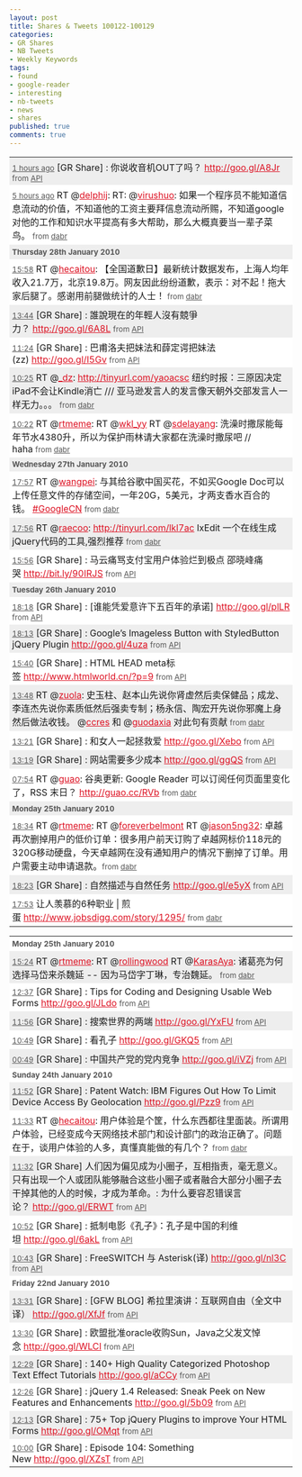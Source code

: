 ```yaml
---
layout: post
title: Shares & Tweets 100122-100129
categories:
- GR Shares
- NB Tweets
- Weekly Keywords
tags:
- found
- google-reader
- interesting
- nb-tweets
- news
- shares
published: true
comments: true
---
```

<p><table style="border-collapse: collapse;" border="0">
<tbody>
<tr>
<td style="vertical-align: top; background-image: initial; background-attachment: initial; background-origin: initial; background-clip: initial; background-color: #eeeeee; background-position: initial initial; background-repeat: initial initial; padding: 0.3em;"><small style="color: #555555;"><a style="color: #555555;" href="status/8354125378">1 hours ago</a></small>
[GR Share] : 你说收音机OUT了吗？ <a style="color: #dd1122;" href="http://goo.gl/A8Jr" target="_blank">http://goo.gl/A8Jr</a> <small style="color: #555555;">from <a style="color: #555555;" rel="nofollow" href="http://apiwiki.twitter.com/">API</a></small></td>
</tr>
<tr>
<td style="vertical-align: top; background-image: initial; background-attachment: initial; background-origin: initial; background-clip: initial; background-color: #ffffff; background-position: initial initial; background-repeat: initial initial; padding: 0.3em;"><small style="color: #555555;"><a style="color: #555555;" href="status/8345250620">5 hours ago</a></small>
RT @<a style="color: #dd1122;" href="http://twitter.com/delphij">delphij</a>: RT: @<a style="color: #dd1122;" href="http://twitter.com/virushuo">virushuo</a>: 如果一个程序员不能知道信息流动的价值，不知道他的工资主要拜信息流动所赐，不知道google对他的工作和知识水平提高有多大帮助，那么大概真要当一辈子菜鸟。 <small style="color: #555555;">from <a style="color: #555555;" rel="nofollow" href="http://dabr.co.uk">dabr</a></small></td>
</tr>
<tr>
<td style="vertical-align: top; background-image: initial; background-attachment: initial; background-origin: initial; background-clip: initial; background-color: #eeeeee; background-position: initial initial; background-repeat: initial initial; padding: 0.3em;" colspan="2"><small style="color: #555555;"><strong>Thursday 28th January 2010</strong></small></td>
</tr>
<tr>
<td style="vertical-align: top; background-image: initial; background-attachment: initial; background-origin: initial; background-clip: initial; background-color: #ffffff; background-position: initial initial; background-repeat: initial initial; padding: 0.3em;"><small style="color: #555555;"><a style="color: #555555;" href="status/8314938804">15:58</a></small>
RT @<a style="color: #dd1122;" href="http://twitter.com/hecaitou">hecaitou</a>: 【全国道歉日】最新统计数据发布，上海人均年收入21.7万，北京19.8万。网友因此纷纷道歉，表示：对不起！拖大家后腿了。感谢用前腿做统计的人士！ <small style="color: #555555;">from <a style="color: #555555;" rel="nofollow" href="http://dabr.co.uk">dabr</a></small></td>
</tr>
<tr>
<td style="vertical-align: top; background-image: initial; background-attachment: initial; background-origin: initial; background-clip: initial; background-color: #eeeeee; background-position: initial initial; background-repeat: initial initial; padding: 0.3em;"><small style="color: #555555;"><a style="color: #555555;" href="status/8311749122">13:44</a></small>
[GR Share] : 誰說現在的年輕人沒有競爭力？ <a style="color: #dd1122;" href="http://goo.gl/6A8L" target="_blank">http://goo.gl/6A8L</a> <small style="color: #555555;">from <a style="color: #555555;" rel="nofollow" href="http://apiwiki.twitter.com/">API</a></small></td>
</tr>
<tr>
<td style="vertical-align: top; background-image: initial; background-attachment: initial; background-origin: initial; background-clip: initial; background-color: #ffffff; background-position: initial initial; background-repeat: initial initial; padding: 0.3em;"><small style="color: #555555;"><a style="color: #555555;" href="status/8307439912">11:24</a></small>
[GR Share] : 巴甫洛夫把妹法和薛定谔把妹法(zz) <a style="color: #dd1122;" href="http://goo.gl/I5Gv" target="_blank">http://goo.gl/I5Gv</a> <small style="color: #555555;">from <a style="color: #555555;" rel="nofollow" href="http://apiwiki.twitter.com/">API</a></small></td>
</tr>
<tr>
<td style="vertical-align: top; background-image: initial; background-attachment: initial; background-origin: initial; background-clip: initial; background-color: #eeeeee; background-position: initial initial; background-repeat: initial initial; padding: 0.3em;"><small style="color: #555555;"><a style="color: #555555;" href="status/8305462724">10:25</a></small>
RT @<a style="color: #dd1122;" href="http://twitter.com/_dz">_dz</a>: <a style="color: #dd1122;" href="http://tinyurl.com/yaoacsc" target="_blank">http://tinyurl.com/yaoacsc</a> 纽约时报：三原因决定iPad不会让Kindle消亡 /// 亚马逊发言人的发言像天朝外交部发言人一样无力。。。 <small style="color: #555555;">from <a style="color: #555555;" rel="nofollow" href="http://dabr.co.uk">dabr</a></small></td>
</tr>
<tr>
<td style="vertical-align: top; background-image: initial; background-attachment: initial; background-origin: initial; background-clip: initial; background-color: #ffffff; background-position: initial initial; background-repeat: initial initial; padding: 0.3em;"><small style="color: #555555;"><a style="color: #555555;" href="status/8305382654">10:22</a></small>
RT @<a style="color: #dd1122;" href="http://twitter.com/rtmeme">rtmeme</a>: RT @<a style="color: #dd1122;" href="http://twitter.com/wkl_yy">wkl_yy</a> RT @<a style="color: #dd1122;" href="http://twitter.com/sdelayang">sdelayang</a>: 洗澡时撒尿能每年节水4380升，所以为保护雨林请大家都在洗澡时撒尿吧 // haha <small style="color: #555555;">from <a style="color: #555555;" rel="nofollow" href="http://dabr.co.uk">dabr</a></small></td>
</tr>
<tr>
<td style="vertical-align: top; background-image: initial; background-attachment: initial; background-origin: initial; background-clip: initial; background-color: #eeeeee; background-position: initial initial; background-repeat: initial initial; padding: 0.3em;" colspan="2"><small style="color: #555555;"><strong>Wednesday 27th January 2010</strong></small></td>
</tr>
<tr>
<td style="vertical-align: top; background-image: initial; background-attachment: initial; background-origin: initial; background-clip: initial; background-color: #ffffff; background-position: initial initial; background-repeat: initial initial; padding: 0.3em;"><small style="color: #555555;"><a style="color: #555555;" href="status/8273671152">17:57</a></small>
RT @<a style="color: #dd1122;" href="http://twitter.com/wangpei">wangpei</a>: 与其给谷歌中国买花，不如买Google Doc可以上传任意文件的存储空间，一年20G，5美元，才两支香水百合的钱。 <a style="color: #dd1122;" href="hash/GoogleCN">#GoogleCN</a> <small style="color: #555555;">from <a style="color: #555555;" rel="nofollow" href="http://dabr.co.uk">dabr</a></small></td>
</tr>
<tr>
<td style="vertical-align: top; background-image: initial; background-attachment: initial; background-origin: initial; background-clip: initial; background-color: #eeeeee; background-position: initial initial; background-repeat: initial initial; padding: 0.3em;"><small style="color: #555555;"><a style="color: #555555;" href="status/8273646006">17:56</a></small>
RT @<a style="color: #dd1122;" href="http://twitter.com/raecoo">raecoo</a>: <a style="color: #dd1122;" href="http://tinyurl.com/lkl7ac" target="_blank">http://tinyurl.com/lkl7ac</a> IxEdit 一个在线生成jQuery代码的工具,强烈推荐 <small style="color: #555555;">from <a style="color: #555555;" rel="nofollow" href="http://dabr.co.uk">dabr</a></small></td>
</tr>
<tr>
<td style="vertical-align: top; background-image: initial; background-attachment: initial; background-origin: initial; background-clip: initial; background-color: #ffffff; background-position: initial initial; background-repeat: initial initial; padding: 0.3em;"><small style="color: #555555;"><a style="color: #555555;" href="status/8271421505">15:56</a></small>
[GR Share] : 马云痛骂支付宝用户体验烂到极点 邵晓峰痛哭 <a style="color: #dd1122;" href="http://bit.ly/90IRJS" target="_blank">http://bit.ly/90IRJS</a> <small style="color: #555555;">from <a style="color: #555555;" rel="nofollow" href="http://apiwiki.twitter.com/">API</a></small></td>
</tr>
<tr>
<td style="vertical-align: top; background-image: initial; background-attachment: initial; background-origin: initial; background-clip: initial; background-color: #eeeeee; background-position: initial initial; background-repeat: initial initial; padding: 0.3em;" colspan="2"><small style="color: #555555;"><strong>Tuesday 26th January 2010</strong></small></td>
</tr>
<tr>
<td style="vertical-align: top; background-image: initial; background-attachment: initial; background-origin: initial; background-clip: initial; background-color: #ffffff; background-position: initial initial; background-repeat: initial initial; padding: 0.3em;"><small style="color: #555555;"><a style="color: #555555;" href="status/8230351801">18:18</a></small>
[GR Share] : [谁能凭爱意许下五百年的承诺] <a style="color: #dd1122;" href="http://goo.gl/plLR" target="_blank">http://goo.gl/plLR</a> <small style="color: #555555;">from <a style="color: #555555;" rel="nofollow" href="http://apiwiki.twitter.com/">API</a></small></td>
</tr>
<tr>
<td style="vertical-align: top; background-image: initial; background-attachment: initial; background-origin: initial; background-clip: initial; background-color: #eeeeee; background-position: initial initial; background-repeat: initial initial; padding: 0.3em;"><small style="color: #555555;"><a style="color: #555555;" href="status/8230259431">18:13</a></small>
[GR Share] : Google’s Imageless Button with StyledButton jQuery Plugin <a style="color: #dd1122;" href="http://goo.gl/4uza" target="_blank">http://goo.gl/4uza</a> <small style="color: #555555;">from <a style="color: #555555;" rel="nofollow" href="http://apiwiki.twitter.com/">API</a></small></td>
</tr>
<tr>
<td style="vertical-align: top; background-image: initial; background-attachment: initial; background-origin: initial; background-clip: initial; background-color: #ffffff; background-position: initial initial; background-repeat: initial initial; padding: 0.3em;"><small style="color: #555555;"><a style="color: #555555;" href="status/8227353109">15:40</a></small>
[GR Share] : HTML HEAD meta标签 <a style="color: #dd1122;" href="http://www.htmlworld.cn/?p=9" target="_blank">http://www.htmlworld.cn/?p=9</a> <small style="color: #555555;">from <a style="color: #555555;" rel="nofollow" href="http://apiwiki.twitter.com/">API</a></small></td>
</tr>
<tr>
<td style="vertical-align: top; background-image: initial; background-attachment: initial; background-origin: initial; background-clip: initial; background-color: #eeeeee; background-position: initial initial; background-repeat: initial initial; padding: 0.3em;"><small style="color: #555555;"><a style="color: #555555;" href="status/8224785115">13:48</a></small>
RT @<a style="color: #dd1122;" href="http://twitter.com/zuola">zuola</a>: 史玉柱、赵本山先说你肾虚然后卖保健品；成龙、李连杰先说你素质低然后强卖专制；杨永信、陶宏开先说你邪魔上身然后做法收钱。 @<a style="color: #dd1122;" href="http://twitter.com/ccres">ccres</a> 和 @<a style="color: #dd1122;" href="http://twitter.com/guodaxia">guodaxia</a> 对此句有贡献 <small style="color: #555555;">from <a style="color: #555555;" rel="nofollow" href="http://dabr.co.uk">dabr</a></small></td>
</tr>
<tr>
<td style="vertical-align: top; background-image: initial; background-attachment: initial; background-origin: initial; background-clip: initial; background-color: #ffffff; background-position: initial initial; background-repeat: initial initial; padding: 0.3em;"><small style="color: #555555;"><a style="color: #555555;" href="status/8224026002">13:21</a></small>
[GR Share] : 和女人一起拯救爱 <a style="color: #dd1122;" href="http://goo.gl/Xebo" target="_blank">http://goo.gl/Xebo</a> <small style="color: #555555;">from <a style="color: #555555;" rel="nofollow" href="http://apiwiki.twitter.com/">API</a></small></td>
</tr>
<tr>
<td style="vertical-align: top; background-image: initial; background-attachment: initial; background-origin: initial; background-clip: initial; background-color: #eeeeee; background-position: initial initial; background-repeat: initial initial; padding: 0.3em;"><small style="color: #555555;"><a style="color: #555555;" href="status/8223970368">13:19</a></small>
[GR Share] : 网站需要多少成本 <a style="color: #dd1122;" href="http://goo.gl/ggQS" target="_blank">http://goo.gl/ggQS</a> <small style="color: #555555;">from <a style="color: #555555;" rel="nofollow" href="http://apiwiki.twitter.com/">API</a></small></td>
</tr>
<tr>
<td style="vertical-align: top; background-image: initial; background-attachment: initial; background-origin: initial; background-clip: initial; background-color: #ffffff; background-position: initial initial; background-repeat: initial initial; padding: 0.3em;"><small style="color: #555555;"><a style="color: #555555;" href="status/8212765606">07:54</a></small>
RT @<a style="color: #dd1122;" href="http://twitter.com/guao">guao</a>: 谷奥更新: Google Reader 可以订阅任何页面里变化了，RSS 末日？ <a style="color: #dd1122;" href="http://guao.cc/RVb" target="_blank">http://guao.cc/RVb</a> <small style="color: #555555;">from <a style="color: #555555;" rel="nofollow" href="http://dabr.co.uk">dabr</a></small></td>
</tr>
<tr>
<td style="vertical-align: top; background-image: initial; background-attachment: initial; background-origin: initial; background-clip: initial; background-color: #eeeeee; background-position: initial initial; background-repeat: initial initial; padding: 0.3em;" colspan="2"><small style="color: #555555;"><strong>Monday 25th January 2010</strong></small></td>
</tr>
<tr>
<td style="vertical-align: top; background-image: initial; background-attachment: initial; background-origin: initial; background-clip: initial; background-color: #ffffff; background-position: initial initial; background-repeat: initial initial; padding: 0.3em;"><small style="color: #555555;"><a style="color: #555555;" href="status/8187287377">18:34</a></small>
RT @<a style="color: #dd1122;" href="http://twitter.com/rtmeme">rtmeme</a>: RT @<a style="color: #dd1122;" href="http://twitter.com/foreverbelmont">foreverbelmont</a> RT @<a style="color: #dd1122;" href="http://twitter.com/jason5ng32">jason5ng32</a>: 卓越再次删掉用户的低价订单：很多用户前天订购了卓越网标价118元的320G移动硬盘，今天卓越网在没有通知用户的情况下删掉了订单。用户需要主动申请退款。<small style="color: #555555;">from <a style="color: #555555;" rel="nofollow" href="http://dabr.co.uk">dabr</a></small></td>
</tr>
<tr>
<td style="vertical-align: top; background-image: initial; background-attachment: initial; background-origin: initial; background-clip: initial; background-color: #eeeeee; background-position: initial initial; background-repeat: initial initial; padding: 0.3em;"><small style="color: #555555;"><a style="color: #555555;" href="status/8187075147">18:23</a></small>
[GR Share] : 自然描述与自然任务 <a style="color: #dd1122;" href="http://goo.gl/e5yX" target="_blank">http://goo.gl/e5yX</a> <small style="color: #555555;">from <a style="color: #555555;" rel="nofollow" href="http://apiwiki.twitter.com/">API</a></small></td>
</tr>
<tr>
<td style="vertical-align: top; background-image: initial; background-attachment: initial; background-origin: initial; background-clip: initial; background-color: #ffffff; background-position: initial initial; background-repeat: initial initial; padding: 0.3em;"><small style="color: #555555;"><a style="color: #555555;" href="status/8186485535">17:53</a></small>
让人羡慕的6种职业 | 煎蛋 <a style="color: #dd1122;" href="http://www.jobsdigg.com/story/1295/" target="_blank">http://www.jobsdigg.com/story/1295/</a> <small style="color: #555555;">from <a style="color: #555555;" rel="nofollow" href="http://dabr.co.uk">dabr </a></small></td>
</tr>
</tbody></table>
<table style="border-collapse: collapse;" border="0">
<tbody>
<tr>
<td style="vertical-align: top; background-image: initial; background-attachment: initial; background-origin: initial; background-clip: initial; background-color: #ffffff; background-position: initial initial; background-repeat: initial initial; padding: 0.3em;" colspan="2"><small style="color: #555555;"><strong>Monday 25th January 2010</strong></small></td>
</tr>
<tr>
<td style="vertical-align: top; background-image: initial; background-attachment: initial; background-origin: initial; background-clip: initial; background-color: #eeeeee; background-position: initial initial; background-repeat: initial initial; padding: 0.3em;"><small style="color: #555555;"><a style="color: #555555;" href="status/8183661789">15:24</a></small>
RT @<a style="color: #dd1122;" href="http://twitter.com/rtmeme">rtmeme</a>: RT @<a style="color: #dd1122;" href="http://twitter.com/rollingwood">rollingwood</a> RT @<a style="color: #dd1122;" href="http://twitter.com/KarasAya">KarasAya</a>: 诸葛亮为何选择马岱来杀魏延 -- 因为马岱字丁琳，专治魏延。 <small style="color: #555555;">from <a style="color: #555555;" rel="nofollow" href="http://dabr.co.uk">dabr</a></small></td>
</tr>
<tr>
<td style="vertical-align: top; background-image: initial; background-attachment: initial; background-origin: initial; background-clip: initial; background-color: #ffffff; background-position: initial initial; background-repeat: initial initial; padding: 0.3em;"><small style="color: #555555;"><a style="color: #555555;" href="status/8179471855">12:37</a></small>
[GR Share] : Tips for Coding and Designing Usable Web Forms <a style="color: #dd1122;" href="http://goo.gl/JLdo" target="_blank">http://goo.gl/JLdo</a> <small style="color: #555555;">from <a style="color: #555555;" rel="nofollow" href="http://apiwiki.twitter.com/">API</a></small></td>
</tr>
<tr>
<td style="vertical-align: top; background-image: initial; background-attachment: initial; background-origin: initial; background-clip: initial; background-color: #eeeeee; background-position: initial initial; background-repeat: initial initial; padding: 0.3em;"><small style="color: #555555;"><a style="color: #555555;" href="status/8178148525">11:56</a></small>
[GR Share] : 搜索世界的两端 <a style="color: #dd1122;" href="http://goo.gl/YxFU" target="_blank">http://goo.gl/YxFU</a> <small style="color: #555555;">from <a style="color: #555555;" rel="nofollow" href="http://apiwiki.twitter.com/">API</a></small></td>
</tr>
<tr>
<td style="vertical-align: top; background-image: initial; background-attachment: initial; background-origin: initial; background-clip: initial; background-color: #ffffff; background-position: initial initial; background-repeat: initial initial; padding: 0.3em;"><small style="color: #555555;"><a style="color: #555555;" href="status/8175255267">10:49</a></small>
[GR Share] : 看孔子 <a style="color: #dd1122;" href="http://goo.gl/GKQ5" target="_blank">http://goo.gl/GKQ5</a> <small style="color: #555555;">from <a style="color: #555555;" rel="nofollow" href="http://apiwiki.twitter.com/">API</a></small></td>
</tr>
<tr>
<td style="vertical-align: top; background-image: initial; background-attachment: initial; background-origin: initial; background-clip: initial; background-color: #eeeeee; background-position: initial initial; background-repeat: initial initial; padding: 0.3em;"><small style="color: #555555;"><a style="color: #555555;" href="status/8154929130">00:49</a></small>
[GR Share] : 中国共产党的党内竞争 <a style="color: #dd1122;" href="http://goo.gl/iVZj" target="_blank">http://goo.gl/iVZj</a> <small style="color: #555555;">from <a style="color: #555555;" rel="nofollow" href="http://apiwiki.twitter.com/">API</a></small></td>
</tr>
<tr>
<td style="vertical-align: top; background-image: initial; background-attachment: initial; background-origin: initial; background-clip: initial; background-color: #ffffff; background-position: initial initial; background-repeat: initial initial; padding: 0.3em;" colspan="2"><small style="color: #555555;"><strong>Sunday 24th January 2010</strong></small></td>
</tr>
<tr>
<td style="vertical-align: top; background-image: initial; background-attachment: initial; background-origin: initial; background-clip: initial; background-color: #eeeeee; background-position: initial initial; background-repeat: initial initial; padding: 0.3em;"><small style="color: #555555;"><a style="color: #555555;" href="status/8136215393">11:52</a></small>
[GR Share] : Patent Watch: IBM Figures Out How To Limit Device Access By Geolocation <a style="color: #dd1122;" href="http://goo.gl/Pzz9" target="_blank">http://goo.gl/Pzz9</a> <small style="color: #555555;">from <a style="color: #555555;" rel="nofollow" href="http://apiwiki.twitter.com/">API</a></small></td>
</tr>
<tr>
<td style="vertical-align: top; background-image: initial; background-attachment: initial; background-origin: initial; background-clip: initial; background-color: #ffffff; background-position: initial initial; background-repeat: initial initial; padding: 0.3em;"><small style="color: #555555;"><a style="color: #555555;" href="status/8135622724">11:33</a></small>
RT @<a style="color: #dd1122;" href="http://twitter.com/hecaitou">hecaitou</a>: 用户体验是个筐，什么东西都往里面装。所谓用户体验，已经变成今天网络技术部门和设计部门的政治正确了。问题在于，谈用户体验的人多，真懂真能做的有几个？ <small style="color: #555555;">from <a style="color: #555555;" rel="nofollow" href="http://dabr.co.uk">dabr</a></small></td>
</tr>
<tr>
<td style="vertical-align: top; background-image: initial; background-attachment: initial; background-origin: initial; background-clip: initial; background-color: #eeeeee; background-position: initial initial; background-repeat: initial initial; padding: 0.3em;"><small style="color: #555555;"><a style="color: #555555;" href="status/8135567234">11:32</a></small>
[GR Share] 人们因为偏见成为小圈子，互相指责，毫无意义。只有出现一个人或团队能够融合这些小圈子或者融合大部分小圈子去干掉其他的人的时候，才成为革命。: 为什么要容忍错误言论？ <a style="color: #dd1122;" href="http://goo.gl/ERWT" target="_blank">http://goo.gl/ERWT</a> <small style="color: #555555;">from <a style="color: #555555;" rel="nofollow" href="http://apiwiki.twitter.com/">API</a></small></td>
</tr>
<tr>
<td style="vertical-align: top; background-image: initial; background-attachment: initial; background-origin: initial; background-clip: initial; background-color: #ffffff; background-position: initial initial; background-repeat: initial initial; padding: 0.3em;"><small style="color: #555555;"><a style="color: #555555;" href="status/8134257882">10:52</a></small>
[GR Share] : 抵制电影《孔子》：孔子是中国的利维坦 <a style="color: #dd1122;" href="http://goo.gl/6akL" target="_blank">http://goo.gl/6akL</a> <small style="color: #555555;">from <a style="color: #555555;" rel="nofollow" href="http://apiwiki.twitter.com/">API</a></small></td>
</tr>
<tr>
<td style="vertical-align: top; background-image: initial; background-attachment: initial; background-origin: initial; background-clip: initial; background-color: #eeeeee; background-position: initial initial; background-repeat: initial initial; padding: 0.3em;"><small style="color: #555555;"><a style="color: #555555;" href="status/8133956164">10:43</a></small>
[GR Share] : FreeSWITCH 与 Asterisk(译) <a style="color: #dd1122;" href="http://goo.gl/nl3C" target="_blank">http://goo.gl/nl3C</a> <small style="color: #555555;">from <a style="color: #555555;" rel="nofollow" href="http://apiwiki.twitter.com/">API</a></small></td>
</tr>
<tr>
<td style="vertical-align: top; background-image: initial; background-attachment: initial; background-origin: initial; background-clip: initial; background-color: #ffffff; background-position: initial initial; background-repeat: initial initial; padding: 0.3em;" colspan="2"><small style="color: #555555;"><strong>Friday 22nd January 2010</strong></small></td>
</tr>
<tr>
<td style="vertical-align: top; background-image: initial; background-attachment: initial; background-origin: initial; background-clip: initial; background-color: #eeeeee; background-position: initial initial; background-repeat: initial initial; padding: 0.3em;"><small style="color: #555555;"><a style="color: #555555;" href="status/8058799597">13:31</a></small>
[GR Share] : [GFW BLOG] 希拉里演讲：互联网自由（全文中译） <a style="color: #dd1122;" href="http://goo.gl/XfJf" target="_blank">http://goo.gl/XfJf</a> <small style="color: #555555;">from <a style="color: #555555;" rel="nofollow" href="http://apiwiki.twitter.com/">API</a></small></td>
</tr>
<tr>
<td style="vertical-align: top; background-image: initial; background-attachment: initial; background-origin: initial; background-clip: initial; background-color: #ffffff; background-position: initial initial; background-repeat: initial initial; padding: 0.3em;"><small style="color: #555555;"><a style="color: #555555;" href="status/8058765087">13:30</a></small>
[GR Share] : 欧盟批准oracle收购Sun，Java之父发文悼念 <a style="color: #dd1122;" href="http://goo.gl/WLCI" target="_blank">http://goo.gl/WLCI</a> <small style="color: #555555;">from <a style="color: #555555;" rel="nofollow" href="http://apiwiki.twitter.com/">API</a></small></td>
</tr>
<tr>
<td style="vertical-align: top; background-image: initial; background-attachment: initial; background-origin: initial; background-clip: initial; background-color: #eeeeee; background-position: initial initial; background-repeat: initial initial; padding: 0.3em;"><small style="color: #555555;"><a style="color: #555555;" href="status/8057015573">12:29</a></small>
[GR Share] : 140+ High Quality Categorized Photoshop Text Effect Tutorials <a style="color: #dd1122;" href="http://goo.gl/aCCy" target="_blank">http://goo.gl/aCCy</a> <small style="color: #555555;">from <a style="color: #555555;" rel="nofollow" href="http://apiwiki.twitter.com/">API</a></small></td>
</tr>
<tr>
<td style="vertical-align: top; background-image: initial; background-attachment: initial; background-origin: initial; background-clip: initial; background-color: #ffffff; background-position: initial initial; background-repeat: initial initial; padding: 0.3em;"><small style="color: #555555;"><a style="color: #555555;" href="status/8056916023">12:26</a></small>
[GR Share] : jQuery 1.4 Released: Sneak Peek on New Features and Enhancements <a style="color: #dd1122;" href="http://goo.gl/5b09" target="_blank">http://goo.gl/5b09</a> <small style="color: #555555;">from <a style="color: #555555;" rel="nofollow" href="http://apiwiki.twitter.com/">API</a></small></td>
</tr>
<tr>
<td style="vertical-align: top; background-image: initial; background-attachment: initial; background-origin: initial; background-clip: initial; background-color: #eeeeee; background-position: initial initial; background-repeat: initial initial; padding: 0.3em;"><small style="color: #555555;"><a style="color: #555555;" href="status/8056502341">12:13</a></small>
[GR Share] : 75+ Top jQuery Plugins to improve Your HTML Forms <a style="color: #dd1122;" href="http://goo.gl/OMqt" target="_blank">http://goo.gl/OMqt</a> <small style="color: #555555;">from <a style="color: #555555;" rel="nofollow" href="http://apiwiki.twitter.com/">API</a></small></td>
</tr>
<tr>
<td style="vertical-align: top; background-image: initial; background-attachment: initial; background-origin: initial; background-clip: initial; background-color: #ffffff; background-position: initial initial; background-repeat: initial initial; padding: 0.3em;"><small style="color: #555555;"><a style="color: #555555;" href="status/8051563845">10:00</a></small>
[GR Share] : Episode 104: Something New <a style="color: #dd1122;" href="http://goo.gl/XZsT" target="_blank">http://goo.gl/XZsT</a> <small style="color: #555555;">from <a style="color: #555555;" rel="nofollow" href="http://apiwiki.twitter.com/">API</a></small></td>
</tr>
</tbody></table></p>

